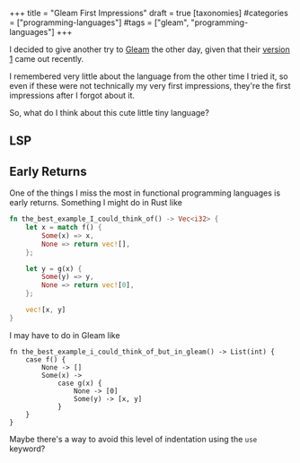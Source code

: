 +++
title = "Gleam First Impressions"
draft = true
[taxonomies]
#categories = ["programming-languages"]
#tags = ["gleam", "programming-languages"]
+++

I decided to give another try to [Gleam](https://gleam.run) the other day, given that their
[version 1](https://gleam.run/news/gleam-version-1/) came out recently.

I remembered very little about the language from the other time I tried it, so even if these were
not technically my very first impressions, they're the first impressions after I forgot about it.

So, what do I think about this cute little tiny language? 

## LSP

## Early Returns

One of the things I miss the most in functional programming languages is early returns. Something I
might do in Rust like

```rust
fn the_best_example_I_could_think_of() -> Vec<i32> {
    let x = match f() {
        Some(x) => x,
        None => return vec![],
    };

    let y = g(x) {
        Some(y) => y,
        None => return vec![0],
    };

    vec![x, y]
}
```

I may have to do in Gleam like

```gleam
fn the_best_example_i_could_think_of_but_in_gleam() -> List(int) {
    case f() {
        None -> [] 
        Some(x) ->
            case g(x) {
                None -> [0]
                Some(y) -> [x, y]
            }
    }
}
```

Maybe there's a way to avoid this level of indentation using the `use` keyword? 

